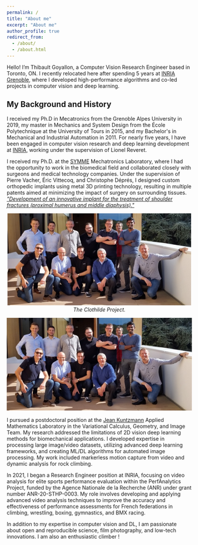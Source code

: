 ```yaml
---
permalink: /
title: "About me"
excerpt: "About me"
author_profile: true
redirect_from: 
  - /about/
  - /about.html
---
```


Hello! I’m Thibault Goyallon, a Computer Vision Research Engineer based in Toronto, ON. I recently relocated here after spending 5 years at [INRIA Grenoble](https://www.inria.fr/fr/centre-inria-universite-grenoble-alpes), where I developed high-performance algorithms and co-led projects in computer vision and deep learning.

## My Background and History

I received my Ph.D in Mecatronics from the Grenoble Alpes University in 2019, my master in Mechanics and System Design from the École Polytechnique at the University of Tours in 2015, and my Bachelor's in Mechanical and Industrial Automation in 2011. For nearly five years, I have been engaged in computer vision research and deep learning development at [INRIA](https://www.inria.fr/fr/centre-inria-universite-grenoble-alpes), working under the supervision of Lionel Reveret.

I received my Ph.D. at the [SYMME](https://www.univ-smb.fr/symme/en/) Mechatronics Laboratory, where I had the opportunity to work in the biomedical field and collaborated closely with surgeons and medical technology companies. Under the supervision of Pierre Vacher, Éric Vittecoq, and Christophe Déprés, I designed custom orthopedic implants using metal 3D printing technology, resulting in multiple patents aimed at minimizing the impact of surgery on surrounding tissues. [*"Development of an innovative implant for the treatment of shoulder fractures (proximal humerus and middle diaphysis)."*](https://theses.hal.science/tel-03548220)


<p align="center">
  <img src="/images/clothilde.jpg" alt="The Clothilde Project" width="500"/>
  <br>
  <i>The Clothilde Project.</i>
</p>


![heh](images/clothilde.jpg)

I pursued a postdoctoral position at the [Jean Kuntzmann](https://www-ljk.imag.fr/?lang=en) Applied Mathematics Laboratory in the Variational Calculus, Geometry, and Image Team. My research addressed the limitations of 2D vision deep learning methods for biomechanical applications. I developed expertise in processing large image/video datasets, utilizing advanced deep learning frameworks, and creating  ML/DL algorithms for automated image processing. My work included markerless motion capture from video and dynamic analysis for rock climbing.

In 2021, I began a Research Engineer position at INRIA, focusing on video analysis for elite sports performance evaluation within the PerfAnalytics Project, funded by the Agence Nationale de la Recherche (ANR) under grant number ANR-20-STHP-0003. My role involves developing and applying advanced video analysis techniques to improve the accuracy and effectiveness of performance assessments for French federations in climbing, wrestling, boxing, gymnastics, and BMX racing.


In addition to my expertise in computer vision and DL, I am passionate about open and reproducible science, film photography, and low-tech innovations. I am also an enthusiastic climber !
